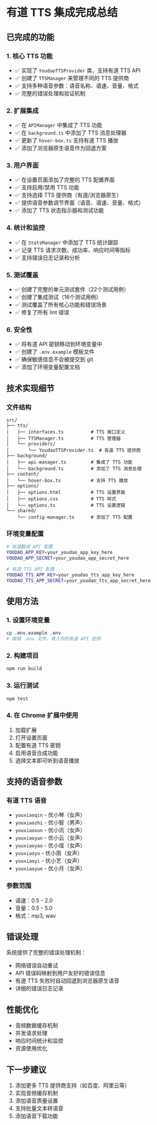 # 有道 TTS 集成完成总结

## 已完成的功能

### 1. 核心 TTS 功能
- ✅ 实现了 `YoudaoTTSProvider` 类，支持有道 TTS API
- ✅ 创建了 `TTSManager` 来管理不同的 TTS 提供商
- ✅ 支持多种语音参数：语音名称、语速、音量、格式
- ✅ 完整的错误处理和验证机制

### 2. 扩展集成
- ✅ 在 `APIManager` 中集成了 TTS 功能
- ✅ 在 `background.ts` 中添加了 TTS 消息处理器
- ✅ 更新了 `hover-box.ts` 支持有道 TTS 播放
- ✅ 添加了浏览器原生语音作为回退方案

### 3. 用户界面
- ✅ 在设置页面添加了完整的 TTS 配置界面
- ✅ 支持启用/禁用 TTS 功能
- ✅ 支持选择 TTS 提供商（有道/浏览器原生）
- ✅ 提供语音参数调节界面（语音、语速、音量、格式）
- ✅ 添加了 TTS 状态指示器和测试功能

### 4. 统计和监控
- ✅ 在 `StatsManager` 中添加了 TTS 统计跟踪
- ✅ 记录 TTS 请求次数、成功率、响应时间等指标
- ✅ 支持错误日志记录和分析

### 5. 测试覆盖
- ✅ 创建了完整的单元测试套件（22个测试用例）
- ✅ 创建了集成测试（16个测试用例）
- ✅ 测试覆盖了所有核心功能和错误场景
- ✅ 修复了所有 lint 错误

### 6. 安全性
- ✅ 将有道 API 密钥移动到环境变量中
- ✅ 创建了 `.env.example` 模板文件
- ✅ 确保敏感信息不会被提交到 git
- ✅ 添加了环境变量配置文档

## 技术实现细节

### 文件结构
```
src/
├── tts/
│   ├── interfaces.ts          # TTS 接口定义
│   ├── TTSManager.ts          # TTS 管理器
│   └── providers/
│       └── YoudaoTTSProvider.ts  # 有道 TTS 提供商
├── background/
│   ├── api-manager.ts         # 集成了 TTS 功能
│   └── background.ts          # 添加了 TTS 消息处理
├── content/
│   └── hover-box.ts           # 支持 TTS 播放
├── options/
│   ├── options.html           # TTS 设置界面
│   ├── options.css            # TTS 样式
│   └── options.ts             # TTS 设置逻辑
└── shared/
    └── config-manager.ts      # 添加了 TTS 配置
```

### 环境变量配置
```bash
# 有道翻译 API 配置
YOUDAO_APP_KEY=your_youdao_app_key_here
YOUDAO_APP_SECRET=your_youdao_app_secret_here

# 有道 TTS API 配置
YOUDAO_TTS_APP_KEY=your_youdao_tts_app_key_here
YOUDAO_TTS_APP_SECRET=your_youdao_tts_app_secret_here
```

## 使用方法

### 1. 设置环境变量
```bash
cp .env.example .env
# 编辑 .env 文件，填入你的有道 API 密钥
```

### 2. 构建项目
```bash
npm run build
```

### 3. 运行测试
```bash
npm test
```

### 4. 在 Chrome 扩展中使用
1. 加载扩展
2. 打开设置页面
3. 配置有道 TTS 密钥
4. 启用语音合成功能
5. 选择文本即可听到语音播放

## 支持的语音参数

### 有道 TTS 语音
- `youxiaoqin` - 优小琴（女声）
- `youxiaozhi` - 优小智（男声）
- `youxiaoxun` - 优小讯（女声）
- `youxiaoyun` - 优小云（女声）
- `youxiaoyao` - 优小瑶（女声）
- `youxiaoyu` - 优小雨（女声）
- `youxiaoyi` - 优小艺（女声）
- `youxiaoyue` - 优小月（女声）

### 参数范围
- 语速：0.5 - 2.0
- 音量：0.5 - 5.0
- 格式：mp3, wav

## 错误处理

系统提供了完整的错误处理机制：
- 网络错误自动重试
- API 错误码映射到用户友好的错误信息
- 有道 TTS 失败时自动回退到浏览器原生语音
- 详细的错误日志记录

## 性能优化

- 音频数据缓存机制
- 并发请求处理
- 响应时间统计和监控
- 资源使用优化

## 下一步建议

1. 添加更多 TTS 提供商支持（如百度、阿里云等）
2. 实现音频缓存机制
3. 添加语音质量设置
4. 支持批量文本转语音
5. 添加语音下载功能
